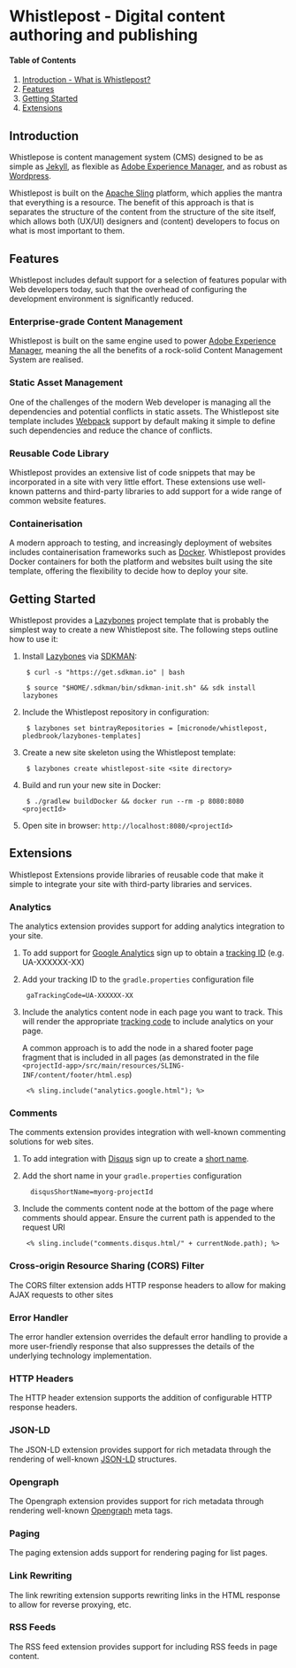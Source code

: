# Whistlepost - Digital content authoring and publishing

[Apache Sling]: http://sling.apache.org/
[Jekyll]: https://jekyllrb.com/
[Wordpress]: https://wordpress.org/
[Adobe Experience Manager]: https://docs.adobe.com/

[Webpack]: https://webpack.github.io
[Docker]: https://www.docker.com

[Lazybones]: https://github.com/pledbrook/lazybones
[SDKMAN]: http://sdkman.io/

[Google Analytics]: https://analytics.google.com/analytics
[Disqus]: https://disqus.com
[JSON-LD]: https://json-ld.org
[Opengraph]: http://ogp.me


[Introduction]: #introduction

[Features]: #features

[Getting Started]: #getting-started

[Extensions]: #extensions


#### Table of Contents

1. [Introduction - What is Whistlepost?][Introduction]
2. [Features][Features]
2. [Getting Started][Getting Started]
2. [Extensions][Extensions]

## Introduction

Whistlepose is content management system (CMS) designed to be as simple as [Jekyll], as flexible as [Adobe Experience Manager],
and as robust as [Wordpress].

Whistlepost is built on the [Apache Sling] platform, which applies the mantra that everything is a resource.
The benefit of this approach is that is separates the structure of the content from the structure of the site itself, 
which allows both (UX/UI) designers and (content) developers to focus on what is most important to them.

## Features

Whistlepost includes default support for a selection of features popular with Web
developers today, such that the overhead of configuring the development environment
is significantly reduced.

### Enterprise-grade Content Management

Whistlepost is built on the same engine used to power [Adobe Experience Manager], meaning the all the benefits of
a rock-solid Content Management System are realised.

### Static Asset Management

One of the challenges of the modern Web developer is managing all the dependencies and potential conflicts in
static assets. The Whistlepost site template includes [Webpack] support by default making it simple to define
such dependencies and reduce the chance of conflicts. 

### Reusable Code Library

Whistlepost provides an extensive list of code snippets that may be incorporated in a site with very little
effort. These extensions use well-known patterns and third-party libraries to add support for a wide range
of common website features. 

### Containerisation

A modern approach to testing, and increasingly deployment of websites includes containerisation frameworks
such as [Docker]. Whistlepost provides Docker containers for both the platform and websites built using the
site template, offering the flexibility to decide how to deploy your site.


## Getting Started

Whistlepost provides a [Lazybones] project template that is probably the simplest way to create a new Whistlepost site.
The following steps outline how to use it:

1. Install [Lazybones] via [SDKMAN]:

		$ curl -s "https://get.sdkman.io" | bash
	
		$ source "$HOME/.sdkman/bin/sdkman-init.sh" && sdk install lazybones

1. Include the Whistlepost repository in configuration:

		$ lazybones set bintrayRepositories = [micronode/whistlepost, pledbrook/lazybones-templates]

1. Create a new site skeleton using the Whistlepost template:

		$ lazybones create whistlepost-site <site directory>

1. Build and run your new site in Docker:

		$ ./gradlew buildDocker && docker run --rm -p 8080:8080 <projectId>

1. Open site in browser: `http://localhost:8080/<projectId>`
	  

## Extensions

Whistlepost Extensions provide libraries of reusable code that make it simple to integrate your site with
third-party libraries and services.

### Analytics

The analytics extension provides support for adding analytics integration to your site. 

1. To add support for [Google Analytics] sign up to obtain a [tracking ID](https://support.google.com/analytics/answer/7372977?hl=en) (e.g. UA-XXXXXX-XX)

1. Add your tracking ID to the `gradle.properties` configuration file

		gaTrackingCode=UA-XXXXXX-XX

1. Include the analytics content node in each page you want to track. This will render the appropriate
 [tracking code](https://support.google.com/analytics/answer/6086097?hl=en) to include analytics on your page.
 
	A common approach is to add the node in a shared footer page fragment that is included in all pages
(as demonstrated in the file `<projectId-app>/src/main/resources/SLING-INF/content/footer/html.esp`)

		<% sling.include("analytics.google.html"); %>

### Comments

The comments extension provides integration with well-known commenting solutions for web sites.

1. To add integration with [Disqus] sign up to create a [short name](https://help.disqus.com/customer/portal/articles/466208-what-s-a-shortname-).

1. Add the short name in your `gradle.properties` configuration

		 disqusShortName=myorg-projectId

1. Include the comments content node at the bottom of the page where comments should appear. Ensure the current path
is appended to the request URI

		<% sling.include("comments.disqus.html/" + currentNode.path); %>

### Cross-origin Resource Sharing (CORS) Filter

The CORS filter extension adds HTTP response headers to allow for making AJAX requests to other sites

### Error Handler

The error handler extension overrides the default error handling to provide a more user-friendly response that
also suppresses the details of the underlying technology implementation.

### HTTP Headers

The HTTP header extension supports the addition of configurable HTTP response headers.

### JSON-LD

The JSON-LD extension provides support for rich metadata through the rendering of well-known [JSON-LD] structures.  

### Opengraph

The Opengraph extension provides support for rich metadata through rendering well-known [Opengraph] meta tags.

### Paging

The paging extension adds support for rendering paging for list pages.

### Link Rewriting

The link rewriting extension supports rewriting links in the HTML response to allow for reverse proxying, etc.

### RSS Feeds

The RSS feed extension provides support for including RSS feeds in page content.
		
